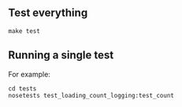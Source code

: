 ## Test everything

```
make test
```


## Running a single test

For example:

```
cd tests
nosetests test_loading_count_logging:test_count
```
